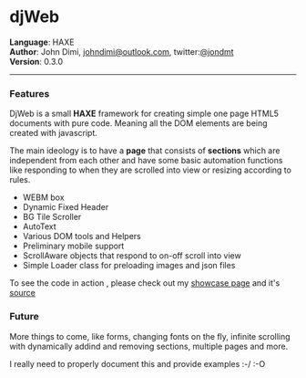 # djWeb 

__Language__: HAXE  
__Author__: John Dimi, <johndimi@outlook.com>, twitter:[@jondmt](https://twitter.com/jondmt)  
__Version__: 0.3.0

-----------

### Features

DjWeb is a small __HAXE__ framework for creating simple one page HTML5 documents with pure code. Meaning all the DOM elements are being created with javascript. 

The main ideology is to have a __page__ that consists of __sections__ which are independent from each other and have some basic automation functions like responding to when they are scrolled into view or resizing according to rules.

 - WEBM box
 - Dynamic Fixed Header
 - BG Tile Scroller
 - AutoText
 - Various DOM tools and Helpers
 - Preliminary mobile support
 - ScrollAware objects that respond to on-off scroll into view
 - Simple Loader class for preloading images and json files

To see the code in action , please check out my [showcase page](http://johndimi.bitballoon.com) and it's [source](https://github.com/johndimi/myhaxesite)


### Future

More things to come, like forms, changing fonts on the fly, infinite scrolling with dynamically addind and removing sections, multiple pages and more.

I really need to properly document this and provide examples :-/ :-O